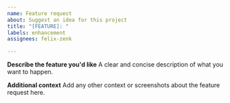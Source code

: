 ```yaml
---
name: Feature request
about: Suggest an idea for this project
title: "[FEATURE]: "
labels: enhancement
assignees: felix-zenk

---
```


**Describe the feature you'd like**
A clear and concise description of what you want to happen.

**Additional context**
Add any other context or screenshots about the feature request here.
